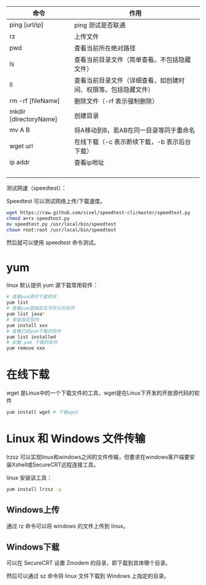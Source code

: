 | 命令                  | 作用                                                         |
| --------------------- | ------------------------------------------------------------ |
| ping [url/ip]         | ping 测试是否联通                                            |
| rz                    | 上传文件                                                     |
| pwd                   | 查看当前所在绝对路径                                         |
| ls                    | 查看当前目录文件（简单查看。不包括隐藏文件）                 |
| ll                    | 查看当前目录文件（详细查看，如创建时间、权限等。包括隐藏文件） |
| rm -rf [fileName]     | 删除文件（-rf 表示强制删除）                                 |
| mkdir [directoryName] | 创建目录                                                     |
| mv A B                | 将A移动到B，若AB在同一目录等同于重命名                       |
| wget url              | 在线下载（-c 表示断续下载，-b 表示后台下载）                 |
| ip addr               | 查看ip地址                                                   |
|                       |                                                              |
|                       |                                                              |
|                       |                                                              |
|                       |                                                              |





测试网速（speedtest）：

Speedtest 可以测试网络上传/下载速度。

```sh
wget https://raw.github.com/sivel/speedtest-cli/master/speedtest.py
chmod a+rx speedtest.py
mv speedtest.py /usr/local/bin/speedtest
chown root:root /usr/local/bin/speedtest
```

然后就可以使用 speedtest 命令测试。



# yum

linux 默认提供 yum 源下载常用软件：

```sh
# 查看yum源可下载软件
yum list
# 查看yum源指定名字开头的软件
yum list java*
# 安装指定软件
yum install xxx
# 查看已经yum下载的软件
yum list installed
# 卸载 yum 下载的软件
yum remove xxx
```



# 在线下载

wget 是Linux中的一个下载文件的工具，wget是在Linux下开发的开放源代码的软件

```sh
yum install wget # 下载wget
```



# Linux 和 Windows 文件传输

lrzsz 可以实现linux和windows之间的文件传输，但要求在windows客户端要安装Xshell或SecureCRT远程连接工具。

linux 安装该工具：

```sh
yum install lrzsz -y
```

## Windows上传

通过 rz 命令可以将 windows 的文件上传到 linux。



## Windows下载

可以在 SecureCRT 设置 Zmodem 的目录，即下载到具体哪个目录。

然后可以通过 sz 命令将 linux 文件下载到 Windows 上指定的目录。